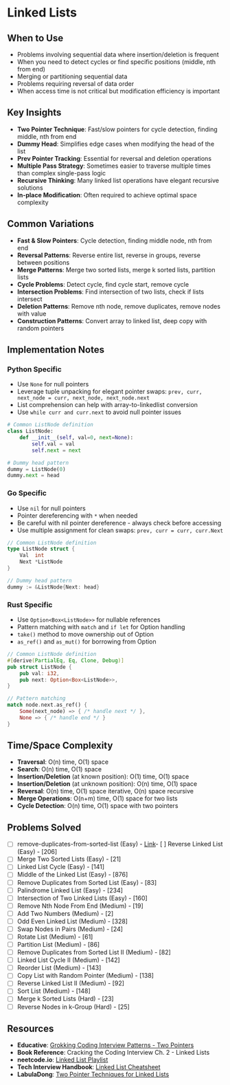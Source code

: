 # Linked Lists

## When to Use
- Problems involving sequential data where insertion/deletion is frequent
- When you need to detect cycles or find specific positions (middle, nth from end)
- Merging or partitioning sequential data
- Problems requiring reversal of data order
- When access time is not critical but modification efficiency is important

## Key Insights
- **Two Pointer Technique**: Fast/slow pointers for cycle detection, finding middle, nth from end
- **Dummy Head**: Simplifies edge cases when modifying the head of the list
- **Prev Pointer Tracking**: Essential for reversal and deletion operations
- **Multiple Pass Strategy**: Sometimes easier to traverse multiple times than complex single-pass logic
- **Recursive Thinking**: Many linked list operations have elegant recursive solutions
- **In-place Modification**: Often required to achieve optimal space complexity

## Common Variations
- **Fast & Slow Pointers**: Cycle detection, finding middle node, nth from end
- **Reversal Patterns**: Reverse entire list, reverse in groups, reverse between positions
- **Merge Patterns**: Merge two sorted lists, merge k sorted lists, partition lists
- **Cycle Problems**: Detect cycle, find cycle start, remove cycle
- **Intersection Problems**: Find intersection of two lists, check if lists intersect
- **Deletion Patterns**: Remove nth node, remove duplicates, remove nodes with value
- **Construction Patterns**: Convert array to linked list, deep copy with random pointers

## Implementation Notes
### Python Specific
- Use `None` for null pointers
- Leverage tuple unpacking for elegant pointer swaps: `prev, curr, next_node = curr, next_node, next_node.next`
- List comprehension can help with array-to-linkedlist conversion
- Use `while curr and curr.next` to avoid null pointer issues
```python
# Common ListNode definition
class ListNode:
    def __init__(self, val=0, next=None):
        self.val = val
        self.next = next

# Dummy head pattern
dummy = ListNode(0)
dummy.next = head
```

### Go Specific
- Use `nil` for null pointers
- Pointer dereferencing with `*` when needed
- Be careful with nil pointer dereference - always check before accessing
- Use multiple assignment for clean swaps: `prev, curr = curr, curr.Next`
```go
// Common ListNode definition
type ListNode struct {
    Val  int
    Next *ListNode
}

// Dummy head pattern
dummy := &ListNode{Next: head}
```

### Rust Specific
- Use `Option<Box<ListNode>>` for nullable references
- Pattern matching with `match` and `if let` for Option handling
- `take()` method to move ownership out of Option
- `as_ref()` and `as_mut()` for borrowing from Option
```rust
// Common ListNode definition
#[derive(PartialEq, Eq, Clone, Debug)]
pub struct ListNode {
    pub val: i32,
    pub next: Option<Box<ListNode>>,
}

// Pattern matching
match node.next.as_ref() {
    Some(next_node) => { /* handle next */ },
    None => { /* handle end */ }
}
```

## Time/Space Complexity
- **Traversal**: O(n) time, O(1) space
- **Search**: O(n) time, O(1) space
- **Insertion/Deletion** (at known position): O(1) time, O(1) space
- **Insertion/Deletion** (at unknown position): O(n) time, O(1) space
- **Reversal**: O(n) time, O(1) space iterative, O(n) space recursive
- **Merge Operations**: O(n+m) time, O(1) space for two lists
- **Cycle Detection**: O(n) time, O(1) space with two pointers

## Problems Solved
- [ ] remove-duplicates-from-sorted-list (Easy) - [Link](remove-duplicates-from-sorted-list/)- [ ] Reverse Linked List (Easy) - [206]
- [ ] Merge Two Sorted Lists (Easy) - [21]
- [ ] Linked List Cycle (Easy) - [141]
- [ ] Middle of the Linked List (Easy) - [876]
- [ ] Remove Duplicates from Sorted List (Easy) - [83]
- [ ] Palindrome Linked List (Easy) - [234]
- [ ] Intersection of Two Linked Lists (Easy) - [160]
- [ ] Remove Nth Node From End (Medium) - [19]
- [ ] Add Two Numbers (Medium) - [2]
- [ ] Odd Even Linked List (Medium) - [328]
- [ ] Swap Nodes in Pairs (Medium) - [24]
- [ ] Rotate List (Medium) - [61]
- [ ] Partition List (Medium) - [86]
- [ ] Remove Duplicates from Sorted List II (Medium) - [82]
- [ ] Linked List Cycle II (Medium) - [142]
- [ ] Reorder List (Medium) - [143]
- [ ] Copy List with Random Pointer (Medium) - [138]
- [ ] Reverse Linked List II (Medium) - [92]
- [ ] Sort List (Medium) - [148]
- [ ] Merge k Sorted Lists (Hard) - [23]
- [ ] Reverse Nodes in k-Group (Hard) - [25]

## Resources
- **Educative**: [Grokking Coding Interview Patterns - Two Pointers](https://www.educative.io/courses/grokking-coding-interview-patterns-python/two-pointers)
- **Book Reference**: Cracking the Coding Interview Ch. 2 - Linked Lists
- **neetcode.io**: [Linked List Playlist](https://www.youtube.com/playlist?list=PLot-Xpze53leU0Ec0VkBhnf4npMRFiNcB)
- **Tech Interview Handbook**: [Linked List Cheatsheet](https://www.techinterviewhandbook.org/algorithms/linked-list)
- **LabulaDong**: [Two Pointer Techniques for Linked Lists](https://labuladong.online/algo/en/essential-technique/linked-list-skills-summary/)
